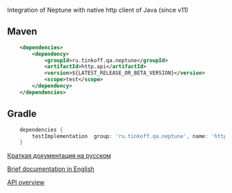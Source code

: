 Integration of Neptune with native http client of Java (since v11)

## Maven

```xml
    <dependencies>
        <dependency>
            <groupId>ru.tinkoff.qa.neptune</groupId>
            <artifactId>http.api</artifactId>
            <version>${LATEST_RELEASE_OR_BETA_VERSION}</version>
            <scope>test</scope>
        </dependency>
    </dependencies>
```

## Gradle

```groovy
    dependencies {
        testImplementation  group: 'ru.tinkoff.qa.neptune', name: 'http.api', version: LATEST_RELEASE_OR_BETA_VERSION    
    }
```

[Краткая документация на русском](./doc/rus/README.MD)

[Brief documentation in English](./doc/eng/README.MD)

[API overview](https://tinkoffcreditsystems.github.io/neptune/http.api/index.html)